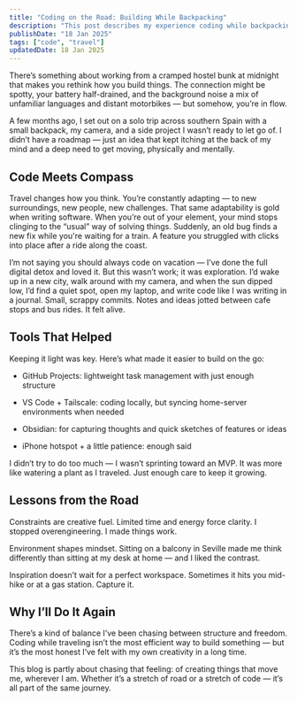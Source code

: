 ```yaml
---
title: "Coding on the Road: Building While Backpacking"
description: "This post describes my experience coding while backpacking."
publishDate: "18 Jan 2025"
tags: ["code", "travel"]
updatedDate: 18 Jan 2025
---
```


There’s something about working from a cramped hostel bunk at midnight that makes you rethink how you build things. The connection might be spotty, your battery half-drained, and the background noise a mix of unfamiliar languages and distant motorbikes — but somehow, you’re in flow.

A few months ago, I set out on a solo trip across southern Spain with a small backpack, my camera, and a side project I wasn’t ready to let go of. I didn’t have a roadmap — just an idea that kept itching at the back of my mind and a deep need to get moving, physically and mentally.

## Code Meets Compass

Travel changes how you think. You’re constantly adapting — to new surroundings, new people, new challenges. That same adaptability is gold when writing software. When you’re out of your element, your mind stops clinging to the “usual” way of solving things. Suddenly, an old bug finds a new fix while you're waiting for a train. A feature you struggled with clicks into place after a ride along the coast.

I’m not saying you should always code on vacation — I’ve done the full digital detox and loved it. But this wasn’t work; it was exploration. I’d wake up in a new city, walk around with my camera, and when the sun dipped low, I’d find a quiet spot, open my laptop, and write code like I was writing in a journal. Small, scrappy commits. Notes and ideas jotted between cafe stops and bus rides. It felt alive.

## Tools That Helped

Keeping it light was key. Here’s what made it easier to build on the go:

- GitHub Projects: lightweight task management with just enough structure

- VS Code + Tailscale: coding locally, but syncing home-server environments when needed

- Obsidian: for capturing thoughts and quick sketches of features or ideas

- iPhone hotspot + a little patience: enough said

I didn’t try to do too much — I wasn’t sprinting toward an MVP. It was more like watering a plant as I traveled. Just enough care to keep it growing.

## Lessons from the Road

Constraints are creative fuel. Limited time and energy force clarity. I stopped overengineering. I made things work.

Environment shapes mindset. Sitting on a balcony in Seville made me think differently than sitting at my desk at home — and I liked the contrast.

Inspiration doesn’t wait for a perfect workspace. Sometimes it hits you mid-hike or at a gas station. Capture it.

## Why I’ll Do It Again

There’s a kind of balance I’ve been chasing between structure and freedom. Coding while traveling isn’t the most efficient way to build something — but it’s the most honest I’ve felt with my own creativity in a long time.

This blog is partly about chasing that feeling: of creating things that move me, wherever I am. Whether it’s a stretch of road or a stretch of code — it’s all part of the same journey.
